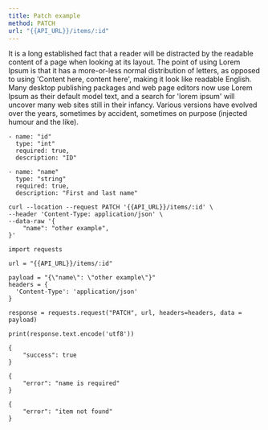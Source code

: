 ```yaml
---
title: Patch example
method: PATCH
url: "{{API_URL}}/items/:id"
---
```


It is a long established fact that a reader will be distracted by the readable content of a page when looking at its layout. The point of using Lorem Ipsum is that it has a more-or-less normal distribution of letters, as opposed to using 'Content here, content here', making it look like readable English. Many desktop publishing packages and web page editors now use Lorem Ipsum as their default model text, and a search for 'lorem ipsum' will uncover many web sites still in their infancy. Various versions have evolved over the years, sometimes by accident, sometimes on purpose (injected humour and the like).

```param:path
- name: "id"
  type: "int"
  required: true,
  description: "ID"
```

```param:body
- name: "name"
  type: "string"
  required: true,
  description: "First and last name"
```

```request:cURL
curl --location --request PATCH '{{API_URL}}/items/:id' \
--header 'Content-Type: application/json' \
--data-raw '{
	"name": "other example",
}'
```

```request:Python
import requests

url = "{{API_URL}}/items/:id"

payload = "{\"name\": \"other example\"}"
headers = {
  'Content-Type': 'application/json'
}

response = requests.request("PATCH", url, headers=headers, data = payload)

print(response.text.encode('utf8'))
```

```response:200
{
	"success": true
}
```

```response:402
{
	"error": "name is required"
}
```

```response:404
{
	"error": "item not found"
}
```